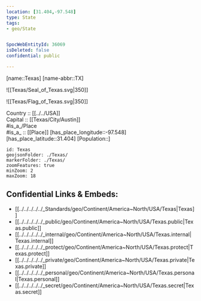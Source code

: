 ```yaml
---
location: [31.404,-97.548] 
type: State
tags:
- geo/State


SpocWebEntityId: 36069
isDeleted: false
confidential: public

---
```

[name::Texas] 
[name-abbr::TX] 

![[Texas/Seal_of_Texas.svg|350]] 

![[Texas/Flag_of_Texas.svg|350]] 


Country :: [[../../USA]]  
Capital :: [[Texas/City/Austin]]  
#is_a_/Place  
#is_a_ :: [[Place]] 
[has_place_longitude::-97.548] 
[has_place_latitude::31.404] 
[Population::] 



```leaflet
id: Texas
geojsonFolder: ./Texas/
markerFolder: ./Texas/
zoomFeatures: true 
minZoom: 2 
maxZoom: 18
```


## Confidential Links & Embeds: 
- [[../../../../../_Standards/geo/Continent/America~North/USA/Texas|Texas]] 
- [[../../../../../_public/geo/Continent/America~North/USA/Texas.public|Texas.public]] 
- [[../../../../../_internal/geo/Continent/America~North/USA/Texas.internal|Texas.internal]] 
- [[../../../../../_protect/geo/Continent/America~North/USA/Texas.protect|Texas.protect]] 
- [[../../../../../_private/geo/Continent/America~North/USA/Texas.private|Texas.private]] 
- [[../../../../../_personal/geo/Continent/America~North/USA/Texas.personal|Texas.personal]] 
- [[../../../../../_secret/geo/Continent/America~North/USA/Texas.secret|Texas.secret]] 
